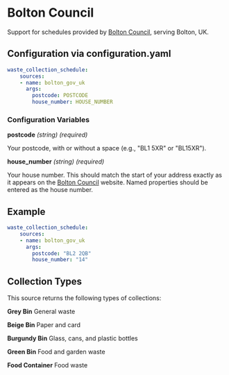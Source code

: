 # Bolton Council

Support for schedules provided by [Bolton Council](https://carehomes.bolton.gov.uk/bins.aspx), serving Bolton, UK.

## Configuration via configuration.yaml

```yaml
waste_collection_schedule:
    sources:
    - name: bolton_gov_uk
      args:
        postcode: POSTCODE
        house_number: HOUSE_NUMBER
```

### Configuration Variables

**postcode**
*(string) (required)*

Your postcode, with or without a space (e.g., "BL1 5XR" or "BL15XR").

**house_number**
*(string) (required)*

Your house number. This should match the start of your address exactly as it appears on the [Bolton Council](https://www.bolton.gov.uk/next-bin-collection) website. Named properties should be entered as the house number.

## Example

```yaml
waste_collection_schedule:
    sources:
    - name: bolton_gov_uk
      args:
        postcode: "BL2 2QB"
        house_number: "14"
```

## Collection Types

This source returns the following types of collections:

**Grey Bin**
General waste

**Beige Bin**
Paper and card

**Burgundy Bin**
Glass, cans, and plastic bottles

**Green Bin**
Food and garden waste

**Food Container**
Food waste
